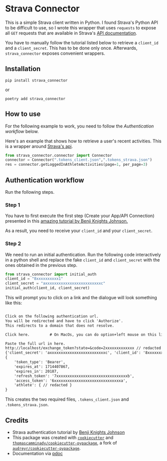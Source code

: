 # Strava Connector

This is a simple Strava client written in Python. I found Strava's Python API to be difficult to use, so I wrote this wrapper that uses `requests` to expose all `GET` requests that are available in Strava's [API documentation](https://developers.strava.com/docs/reference/).

You have to manually follow the tutorial listed below to retrieve a `client_id` and a `client_secret`. This has to be done only once. Afterwards, `strava_connector` exposes convenient wrappers.

## Installation

```
pip install strava_connector
```

or

```
poetry add strava_connector
```

## How to use

For the following example to work, you need to follow the _Authentication workflow_ below.

Here's an example that shows how to retrieve a user's recent activities.
This is a wrapper around [Strava's api](https://developers.strava.com/docs/reference/#api-Activities-getLoggedInAthleteActivities).

```python
from strava_connector.connector import Connector
connector = Connector(".tokens_client.json",".tokens_strava.json")
res = connector.getLoggedInAthleteActivities(page=1, per_page=3)
```

## Authentication workflow

Run the following steps.

### Step 1

You have to first execute the first step (Create your App/API Connection) presented in this [amazing tutorial by Benji Knights Johnson.](https://medium.com/swlh/using-python-to-connect-to-stravas-api-and-analyse-your-activities-dummies-guide-5f49727aac86)

As a result, you need to receive your `client_id` and your `client_secret`.

### Step 2

We need to run an initial authentication.
Run the following code interactively in a python shell and replace the fake `client_id` and `client_secret` with the ones obtained in the previous step.

```python
from strava_connector import initial_auth
client_id = "8xxxxxxxxxx1"
client_secret = "axxxxxxxxxxxxxxxxxxxxxxxxxc"
initial_auth(client_id, client_secret)
```

This will prompt you to click on a link and the dialogue will look something like this:

```txt

Click on the following authentication url.
You will be redirected and have to click 'Authorize'.
This redirects to a domain that does not resolve.

Click here.         # On MacOs, you can do option+left mouse on this link.

Paste the full url in here.
http://localhost/exchange_token?state=&code=2xxxxxxxxxxxxx // redacted
{'client_secret': 'axxxxxxxxxxxxxxxxxxxxxxxxxc', 'client_id': '8xxxxxxxxxx1'}
{
    'token_type': 'Bearer',
    'expires_at': 1714407867,
    'expires_in': 20187,
    'refresh_token': '7xxxxxxxxxxxxxxxxxxxxxxxxxxxxxxxxb',
    'access_token': '6xxxxxxxxxxxxxxxxxxxxxxxxxxxxxxa',
    'athlete': { // redacted }
}
```

This creates the two required files, `.tokens_client.json` and `.tokens_strava.json`.

## Credits

- Strava authentication tutorial by [Benji Knights Johnson](https://medium.com/swlh/using-python-to-connect-to-stravas-api-and-analyse-your-activities-dummies-guide-5f49727aac86)
- This package was created with [`cookiecutter`](https://github.com/audreyr/cookiecutter) and [`thomascamminady/cookiecutter-pypackage`](https://github.com/thomascamminady/cookiecutter-pypackage), a fork of [`audreyr/cookiecutter-pypackage`](https://github.com/audreyr/cookiecutter-pypackage).
- Documentation via [pdoc](https://github.com/mitmproxy/pdoc)
